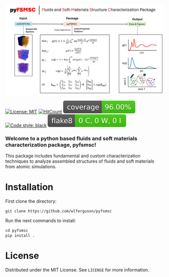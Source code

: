 
![Alt text](https://github.com/wlferguson/pyfsmsc/blob/master/logo.png?raw=true "Title")


[![License: MIT](https://img.shields.io/badge/License-MIT-blue.svg)](https://opensource.org/licenses/MIT)   [![HitCount](https://hits.dwyl.com/wlferguson/pyfsmsc.svg?style=flat-square&show=unique)](http://hits.dwyl.com/wlferguson/pyfsmsc) [![Coverage Status](./reports/coverage/coverage-badge.svg?dummy=8484744)](./reports/coverage/index.html) [![Code style: black](https://img.shields.io/badge/code%20style-black-000000.svg)](https://github.com/psf/black)  [![Flake8 Status](./reports/flake8/flake8-badge.svg?dummy=8484744)](./reports/flake8/index.html)





### Welcome to a python based fluids and soft materials characterization package, pyfsmsc!

This package includes fundamental and custom characterization techniques to analyze assembled structures of fluids and soft materials from atomic simulations. 

# Installation 

First clone the directory:
```
git clone https://github.com/wlferguson/pyfsmsc
```
Run the next commands to install:
```
cd pyfsmsc
pip install .
```

# License
Distributed under the MIT License. See ```LICENSE``` for more information.
